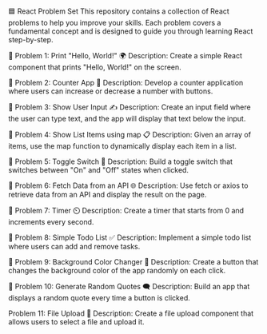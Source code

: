 
🟦 React Problem Set
This repository contains a collection of React problems to help you improve your skills. Each problem covers a fundamental concept and is designed to guide you through learning React step-by-step.

📝 Problem 1: Print "Hello, World!" 🌍
Description:
Create a simple React component that prints "Hello, World!" on the screen.

📝 Problem 2: Counter App 🔢
Description:
Develop a counter application where users can increase or decrease a number with buttons.

📝 Problem 3: Show User Input ✍️
Description:
Create an input field where the user can type text, and the app will display that text below the input.

📝 Problem 4: Show List Items using map 📋
Description:
Given an array of items, use the map function to dynamically display each item in a list.

📝 Problem 5: Toggle Switch 🔄
Description:
Build a toggle switch that switches between "On" and "Off" states when clicked.

📝 Problem 6: Fetch Data from an API 🌐
Description:
Use fetch or axios to retrieve data from an API and display the result on the page.

📝 Problem 7: Timer ⏲️
Description:
Create a timer that starts from 0 and increments every second.

📝 Problem 8: Simple Todo List ✅
Description:
Implement a simple todo list where users can add and remove tasks.

📝 Problem 9: Background Color Changer 🎨
Description:
Create a button that changes the background color of the app randomly on each click.

📝 Problem 10: Generate Random Quotes 🗨️
Description:
Build an app that displays a random quote every time a button is clicked.

 Problem 11: File Upload 📁
Description:
Create a file upload component that allows users to select a file and upload it.

